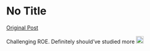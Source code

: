 # No Title

[Original Post](https://discourse.onlinedegree.iitm.ac.in/t/168832/52)

<p>Challenging ROE. Definitely should’ve studied more <img src="https://emoji.discourse-cdn.com/google/sweat_smile.png?v=12" title=":sweat_smile:" class="emoji" alt=":sweat_smile:" loading="lazy" width="20" height="20"></p>